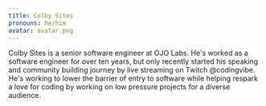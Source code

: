 ```yaml
---
title: Colby Sites
pronouns: he/him
avatar: avatar.png
---
```


Colby Sites is a senior software engineer at OJO Labs. He's worked as a software engineer for over ten years, but only recently started his speaking and community building journey by live streaming on Twitch @codingvibe. He's working to lower the barrier of entry to software while helping respark a love for coding by working on low pressure projects for a diverse audience.
